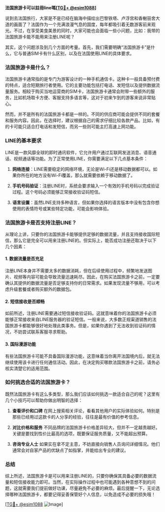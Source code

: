 **法国旅游卡可以註冊line嗎[[TG💪+ @esim1088](https://t.me/s/esim1088)]**

说到去法国旅行，大家是不是已经在脑海中描绘出巴黎铁塔、卢浮宫和香榭丽舍大道的画面了？法国作为一个充满浪漫气息的国度，每年都吸引着无数游客前来观光。不过，在享受美食美景的同时，大家可能也会面临一些小问题，比如：我带的法国旅游卡能不能用来注册LINE呢？

其实，这个问题涉及到几个方面的考量。首先，我们需要明确“法国旅游卡”是什么，它与普通SIM卡有什么区别，以及在法国使用LINE的具体要求。

### 法国旅游卡是什么？

法国旅游卡通常指的是专门为游客设计的一种手机通信卡。这种卡一般具备预付费的特点，适合短期旅行者使用。它的主要功能包括打电话、发短信以及提供数据流量服务。相较于购买当地运营商的SIM卡，法国旅游卡通常会附带一些额外的服务，比如机场取卡方便、客服支持多语言等，这对于初来乍到的游客来说非常贴心。

然而，并不是所有的法国旅游卡都是一样的。不同的供应商可能会提供不同的套餐和服务内容。因此，在选择时，建议根据自己的需求仔细比较各款产品。比如，有的卡可能只适合打电话和发短信，而另一些则可能主打高速上网功能。

### LINE的基本要求

LINE是一款风靡全球的即时通讯软件，它允许用户通过互联网发送消息、语音通话、视频通话等功能。为了正常使用LINE，你需要满足以下几点基本条件：

1. **网络连接**：LINE需要稳定的网络环境，无论是Wi-Fi还是移动数据都可以。如果你所在的地方没有Wi-Fi覆盖，那么就需要依赖于移动数据了。
   
2. **手机号码验证**：注册LINE时，系统会要求输入一个有效的手机号码以完成验证过程。这个号码必须能够正常接收验证码短信。

3. **语言设置**：虽然LINE支持多种语言，但如果你选择的语言版本中没有包含你想使用的表情符号或某些特定功能，可能会影响体验。

### 法国旅游卡是否支持注册LINE？

从理论上讲，只要你的法国旅游卡能够提供足够的数据流量，并且支持接收国际短信，那么它是完全可以用来注册LINE的。但实际上，能否成功注册还取决于以下几个因素：

#### 1. 数据流量是否充足
注册LINE本身并不需要太多的数据消耗，但在后续使用过程中，频繁地发送图片、视频等内容可能会导致流量迅速耗尽。因此，在购买法国旅游卡之前，一定要确认其提供的数据流量是否足够支持你的日常需求。如果发现流量不够用，可以考虑升级套餐或者购买额外的数据包。

#### 2. 短信接收是否顺畅
如前所述，注册LINE需要通过短信接收验证码。这就意味着你的法国旅游卡必须能够正常接收来自LINE服务器的验证短信。一般来说，大多数正规渠道销售的法国旅游卡都能够很好地处理此类事务。但是，如果你遇到了无法收到验证码的情况，不妨尝试联系客服寻求帮助。

#### 3. 国际漫游功能
有些法国旅游卡可能不具备国际漫游功能，这意味着当你离开法国境内后，就无法继续使用该卡进行任何通信活动。因此，在决定购买哪款法国旅游卡之前，请务必核实清楚它的适用范围。

### 如何挑选合适的法国旅游卡？

既然法国旅游卡有这么多类型，那么我们应该如何挑选一款适合自己的呢？这里有几个小技巧可以帮助你做出明智的选择：

1. **查看评价和口碑**
   在网上搜索相关评论，看看其他用户的实际体验如何。特别是那些已经用过这款卡的人分享的经验，往往是最有价值的参考信息。

2. **对比价格和服务**
   不同品牌的法国旅游卡价格差异较大，但并不一定越贵越好。关键是要找到性价比最高的选项，既要保证服务质量，又不能超出预算。

3. **咨询专业人士**
   如果实在拿不定主意，不妨直接向销售人员询问详细情况。他们通常会对自家产品的优缺点了如指掌，并能给出专业的建议。

### 总结

综上所述，法国旅游卡是可以用来注册LINE的，只要你确保其具备必要的数据流量和短信接收能力即可。当然，在实际操作过程中也可能遇到各种意想不到的问题，这就需要我们提前做好功课，尽量避免不必要的麻烦。最后提醒一下，无论选择哪种法国旅游卡，都要记得妥善保管好个人信息，以免造成不必要的损失哦！

[[TG💪+ @esim1088](https://t.me/s/esim1088) ![Image](https://i.postimg.cc/4NQfJmqS/Snipaste-2025-05-13-00-14-12.png)]
